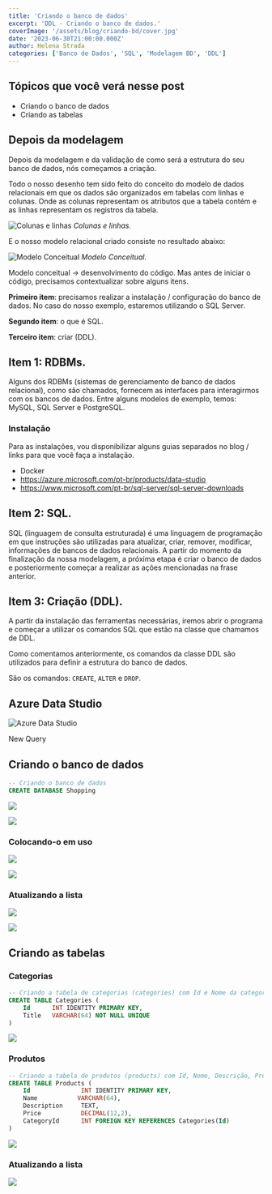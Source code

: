 ```yaml
---
title: 'Criando o banco de dados'
excerpt: 'DDL - Criando o banco de dados.'
coverImage: '/assets/blog/criando-bd/cover.jpg'
date: '2023-06-30T21:00:00.000Z'
author: Helena Strada
categories: ['Banco de Dados', 'SQL', 'Modelagem BD', 'DDL']
---
```


## Tópicos que você verá nesse post

- Criando o banco de dados
- Criando as tabelas

## Depois da modelagem

Depois da modelagem e da validação de como será a estrutura do seu banco de dados, nós começamos a criação.

Todo o nosso desenho tem sido feito do conceito do modelo de dados relacionais em que os dados são organizados em tabelas com linhas e colunas. Onde as colunas representam os atributos que a tabela contém e as linhas representam os registros da tabela.

![Colunas e linhas](/assets/blog/criando-bd/tabelas-categorias-produtos.png)
*Colunas e linhas.*

E o nosso modelo relacional criado consiste no resultado abaixo:

![Modelo Conceitual](/assets/blog/criando-bd/categorias-produtos-cores.png)
*Modelo Conceitual.*

Modelo conceitual -> desenvolvimento do código. Mas antes de iniciar o código, precisamos contextualizar sobre alguns itens.

**Primeiro item**: precisamos realizar a instalação / configuração do banco de dados. No caso do nosso exemplo, estaremos utilizando o SQL Server.

**Segundo item**: o que é SQL.

**Terceiro item**: criar (DDL).

## Item 1: RDBMs.

Alguns dos RDBMs (sistemas de gerenciamento de banco de dados relacional), como são chamados, fornecem as interfaces para interagirmos com os bancos de dados. Entre alguns modelos de exemplo, temos: MySQL, SQL Server e PostgreSQL.

### Instalação

Para as instalações, vou disponibilizar alguns guias separados no blog / links para que você faça a instalação.

- Docker
- https://azure.microsoft.com/pt-br/products/data-studio
- https://www.microsoft.com/pt-br/sql-server/sql-server-downloads

## Item 2: SQL.

SQL (linguagem de consulta estruturada) é uma linguagem de programação em que instruções são utilizadas para atualizar, criar, remover, modificar, informações de bancos de dados relacionais. A partir do momento da finalização da nossa modelagem, a próxima etapa é criar o banco de dados e posteriormente começar a realizar as ações mencionadas na frase anterior.

## Item 3: Criação (DDL).

A partir da instalação das ferramentas necessárias, iremos abrir o programa e começar a utilizar os comandos SQL que estão na classe que chamamos de DDL.

Como comentamos anteriormente, os comandos da classe DDL são utilizados para definir a estrutura do banco de dados.

São os comandos: `CREATE`, `ALTER` e `DROP`.

## Azure Data Studio

![Azure Data Studio](/assets/blog/criando-bd/bd/azure-data-studio.png)

New Query

## Criando o banco de dados

```sql
-- Criando o banco de dados
CREATE DATABASE Shopping
```

![](/assets/blog/criando-bd/bd/create-db.png)

![](/assets/blog/criando-bd/bd/create-db-out.png)

### Colocando-o em uso

![](/assets/blog/criando-bd/bd/use.png)

![](/assets/blog/criando-bd/bd/use-shopping.png)

### Atualizando a lista

![](/assets/blog/criando-bd/bd/refresh.png)

![](/assets/blog/criando-bd/bd/refresh-out.png)

## Criando as tabelas

### Categorias

```sql
-- Criando a tabela de categorias (categories) com Id e Nome da categoria
CREATE TABLE Categories (
    Id      INT IDENTITY PRIMARY KEY,
    Title   VARCHAR(64) NOT NULL UNIQUE
)
```

![](/assets/blog/criando-bd/data/categories.png)

### Produtos

```sql
-- Criando a tabela de produtos (products) com Id, Nome, Descrição, Preço e a Categorias relacionada
CREATE TABLE Products ( 
    Id              INT IDENTITY PRIMARY KEY,
    Name           VARCHAR(64),
    Description     TEXT, 
    Price           DECIMAL(12,2),
    CategoryId      INT FOREIGN KEY REFERENCES Categories(Id)
)
```

![](/assets/blog/criando-bd/data/products.png)

### Atualizando a lista

![](/assets/blog/criando-bd/data/refresh.png)
